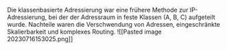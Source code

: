 Die klassenbasierte Adressierung war eine frühere Methode zur IP-Adressierung, bei der der Adressraum in feste Klassen (A, B, C) aufgeteilt wurde. Nachteile waren die Verschwendung von Adressen, eingeschränkte Skalierbarkeit und komplexes Routing.
![[Pasted image 20230716153025.png]]
